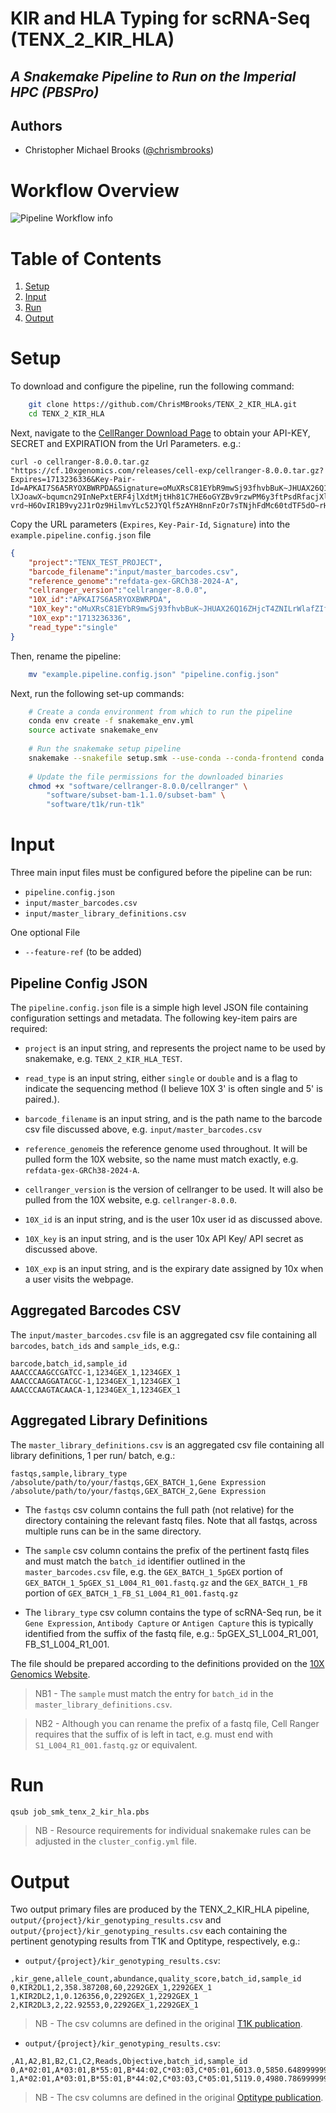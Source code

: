 # KIR and HLA Typing for scRNA-Seq (TENX_2_KIR_HLA)
## _A Snakemake Pipeline to Run on the Imperial HPC (PBSPro)_

## Authors
* Christopher Michael Brooks ([@chrismbrooks](https://github.com/chrismbrooks))

# Workflow Overview

![Pipeline Workflow info](./docs/rule_graph.png)

# Table of Contents
1. [Setup](#setup)
2. [Input](#inputs)
3. [Run](#run)
3. [Output](#output)

# Setup
To download and configure the pipeline, run the following command:

```sh
    git clone https://github.com/ChrisMBrooks/TENX_2_KIR_HLA.git
    cd TENX_2_KIR_HLA
```

Next, navigate to the [CellRanger Download Page](https://www.10xgenomics.com/support/software/cell-ranger/downloads#download-links) to obtain your API-KEY, SECRET and EXPIRATION from the Url Parameters. e.g.:

```
curl -o cellranger-8.0.0.tar.gz "https://cf.10xgenomics.com/releases/cell-exp/cellranger-8.0.0.tar.gz?Expires=1713236336&Key-Pair-Id=APKAI7S6A5RYOXBWRPDA&Signature=oMuXRsC81EYbR9mwSj93fhvbBuK~JHUAX26Q16ZHjcT4ZNILrWlafZIfs4xNnuDg7IyOc3p0c~5efnMSagLijkhVlO69J1FDG~~~AO5gbayLKFcaKOtVH9gL9EU5wwo6cFeBUvC5VAygST0VnoodyiiZMkV8VvUKObx8paYgS4McwSDk-lXJoawX~bqumcn29InNePxtERF4jlXdtMjtHh81C7HE6oGYZBv9rzwPM6y3ftPsdRfacjXlZPgxl3tHw-vrd~H6OvIR1B9vy2J1rOz9HilmvYLc52JYQlf5zAYH8nnFzOr7sTNjhFdMc60tdTF5dO~rHCABZsrWvUTxAA__"
```
Copy the URL parameters (``Expires``, ``Key-Pair-Id``, ``Signature``) into the ``example.pipeline.config.json`` file
```json
{
    "project":"TENX_TEST_PROJECT",
    "barcode_filename":"input/master_barcodes.csv",
    "reference_genome":"refdata-gex-GRCh38-2024-A",
    "cellranger_version":"cellranger-8.0.0",
    "10X_id":"APKAI7S6A5RYOXBWRPDA",
    "10X_key":"oMuXRsC81EYbR9mwSj93fhvbBuK~JHUAX26Q16ZHjcT4ZNILrWlafZIfs4xNnuDg7IyOc3p0c~5efnMSagLijkhVlO69J1FDG~~~AO5gbayLKFcaKOtVH9gL9EU5wwo6cFeBUvC5VAygST0VnoodyiiZMkV8VvUKObx8paYgS4McwSDk-lXJoawX~bqumcn29InNePxtERF4jlXdtMjtHh81C7HE6oGYZBv9rzwPM6y3ftPsdRfacjXlZPgxl3tHw-vrd~H6OvIR1B9vy2J1rOz9HilmvYLc52JYQlf5zAYH8nnFzOr7sTNjhFdMc60tdTF5dO~rHCABZsrWvUTxAA__",
    "10X_exp":"1713236336",
    "read_type":"single"
}
```

Then, rename the pipeline: 
```sh 
    mv "example.pipeline.config.json" "pipeline.config.json"
```
Next, run the following set-up commands:
```sh
    # Create a conda environment from which to run the pipeline
    conda env create -f snakemake_env.yml
    source activate snakemake_env
    
    # Run the snakemake setup pipeline 
    snakemake --snakefile setup.smk --use-conda --conda-frontend conda  --verbose --cores 8
    
    # Update the file permissions for the downloaded binaries
    chmod +x "software/cellranger-8.0.0/cellranger" \ 
        "software/subset-bam-1.1.0/subset-bam" \
        "software/t1k/run-t1k"
```

# Input
Three main input files must be configured before the pipeline can be run: 
* ``pipeline.config.json``
* ``input/master_barcodes.csv``
* ``input/master_library_definitions.csv``

One optional File
* ``--feature-ref`` (to be added)

## Pipeline Config JSON

The ``pipeline.config.json`` file is a simple high level JSON file containing configuration settings and metadata. The following key-item pairs are required: 

* ``project`` is an input string, and represents the project name to be used by snakemake, e.g. ``TENX_2_KIR_HLA_TEST``. 

* ``read_type`` is an input string, either ``single`` or ``double`` and is a flag to indicate the sequencing method (I believe 10X 3' is often single and 5' is paired.).

* ``barcode_filename``  is an input string, and is the path name to the barcode csv file discussed above, e.g. ``input/master_barcodes.csv``

* ``reference_genome``is the reference genome used throughout. It will be pulled form the 10X website, so the name must match exactly, e.g. ``refdata-gex-GRCh38-2024-A``.

* ``cellranger_version`` is the version of cellranger to be used. It will also be pulled from the 10X website, e.g. ``cellranger-8.0.0``.

* ``10X_id`` is an input string, and is the user 10x user id as discussed above. 

* ``10X_key`` is an input string, and is the user 10x API Key/ API secret as discussed above. 

* ``10X_exp`` is an input string, and is the expirary date assigned by 10x when a user visits the webpage.  

## Aggregated Barcodes CSV

The ``input/master_barcodes.csv`` file is an aggregated csv file containing all ``barcodes``, ``batch_ids`` and ``sample_ids``, e.g.: 

```csv
barcode,batch_id,sample_id
AAACCCAAGCCGATCC-1,1234GEX_1,1234GEX_1
AAACCCAAGGATACGC-1,1234GEX_1,1234GEX_1
AAACCCAAGTACAACA-1,1234GEX_1,1234GEX_1
```

## Aggregated Library Definitions

The ``master_library_definitions.csv`` is an aggregated csv file containing all library definitions, 1 per run/ batch, e.g.: 

```csv
fastqs,sample,library_type
/absolute/path/to/your/fastqs,GEX_BATCH_1,Gene Expression
/absolute/path/to/your/fastqs,GEX_BATCH_2,Gene Expression
```

* The ``fastqs`` csv column contains the full path (not relative) for the directory containing the relevant fastq files. Note that all fastqs, across multiple runs can be in the same directory.

* The ``sample`` csv column contains the prefix of the pertinent fastq files and must match the ``batch_id`` identifier outlined in the ``master_barcodes.csv`` file, e.g. the ``GEX_BATCH_1_5pGEX`` portion of ``GEX_BATCH_1_5pGEX_S1_L004_R1_001.fastq.gz`` and the ``GEX_BATCH_1_FB`` portion of ``GEX_BATCH_1_FB_S1_L004_R1_001.fastq.gz``

* The ``library_type`` csv column contains the type of scRNA-Seq run, be it ``Gene Expression``, ``Antibody Capture`` or ``Antigen Capture`` this is typically identified from the suffix of the fastq file, e.g.: 5pGEX_S1_L004_R1_001, FB_S1_L004_R1_001. 

The file should be prepared according to the definitions provided on the [10X Genomics Website](https://www.10xgenomics.com/support/software/cell-ranger/latest/analysis/running-pipelines/cr-feature-bc-analysis). 

 > NB1 - The ``sample`` must match the entry for ``batch_id`` in the ``master_library_definitions.csv``. 
 
 > NB2 - Although you can rename the prefix of a fastq file, Cell Ranger requires that the suffix of is left in tact, e.g. must end with ``S1_L004_R1_001.fastq.gz`` or equivalent.

# Run
```sh
qsub job_smk_tenx_2_kir_hla.pbs
```
 > NB - Resource requirements for individual snakemake rules can be adjusted in the ``cluster_config.yml`` file. 

# Output

Two output primary files are produced by the TENX_2_KIR_HLA pipeline, ``output/{project}/kir_genotyping_results.csv`` and ``output/{project}/kir_genotyping_results.csv`` each containing the pertinent genotyping results from T1K and Optitype, respectively, e.g.:

* ``output/{project}/kir_genotyping_results.csv``:

```csv
,kir_gene,allele_count,abundance,quality_score,batch_id,sample_id
0,KIR2DL1,2,358.387208,60,2292GEX_1,2292GEX_1
1,KIR2DL2,1,0.126356,0,2292GEX_1,2292GEX_1
2,KIR2DL3,2,22.92553,0,2292GEX_1,2292GEX_1
```

 > NB - The csv columns are defined in the original [T1K publication](https://doi.org/10.1101/gr.277585.122). 

* ``output/{project}/kir_genotyping_results.csv``:

```csv
,A1,A2,B1,B2,C1,C2,Reads,Objective,batch_id,sample_id
0,A*02:01,A*03:01,B*55:01,B*44:02,C*03:03,C*05:01,6013.0,5850.648999999994,2292GEX_2,2292GEX_2
1,A*02:01,A*03:01,B*55:01,B*44:02,C*03:03,C*05:01,5119.0,4980.786999999996,2292GEX_1,2292GEX_1
```

 > NB - The csv columns are defined in the original [Optitype publication](https://doi.org/10.1093/bioinformatics/btu548). 
